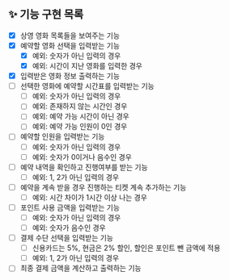 ## ✨ 기능 구현 목록
- [X] 상영 영화 목록들을 보여주는 기능
- [X] 예약할 영화 선택을 입력받는 기능
  - [X] 예외: 숫자가 아닌 입력의 경우
  - [X] 예외: 시간이 지난 영화를 입력한 경우
- [X] 입력받은 영화 정보 출력하는 기능
- [ ] 선택한 영화에 예약할 시간표를 입력받는 기능
  - [ ] 예외: 숫자가 아닌 입력의 경우
  - [ ] 예외: 존재하지 않는 시간인 경우
  - [ ] 예외: 예약 가능 시간이 아닌 경우
  - [ ] 예외: 예약 가능 인원이 0인 경우
- [ ] 예약할 인원을 입력받는 기능
  - [ ] 예외: 숫자가 아닌 입력의 경우
  - [ ] 예외: 숫자가 0이거나 음수인 경우
- [ ] 예약 내역을 확인하고 진행여부를 받는 기능
  - [ ] 예외: 1, 2가 아닌 입력의 경우
- [ ] 예약을 계속 받을 경우 진행하는 티켓 계속 추가하는 기능
  - [ ] 예외: 시간 차이가 1시간 이상 나는 경우
- [ ] 포인트 사용 금액을 입력받는 기능
  - [ ] 예외: 숫자가 아닌 입력의 경우
  - [ ] 예외: 숫자가 음수인 경우
- [ ] 결제 수단 선택을 입력받는 기능
  - [ ] 신용카드는 5%, 현금은 2% 할인, 할인은 포인트 뺀 금액에 적용
  - [ ] 예외: 1, 2가 아닌 입력의 경우
- [ ] 최종 결제 금액을 계산하고 출력하는 기능